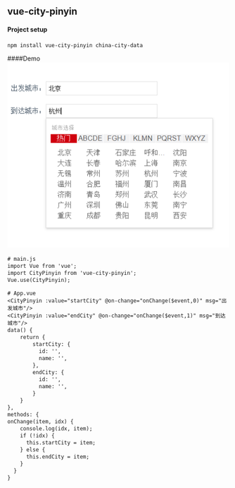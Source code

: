 ## vue-city-pinyin

#### Project setup

````
npm install vue-city-pinyin china-city-data 
````

####Demo
![color](img/demo.png)

````base
# main.js
import Vue from 'vue';
import CityPinyin from 'vue-city-pinyin';
Vue.use(CityPinyin);
````

````base
# App.vue
<CityPinyin :value="startCity" @on-change="onChange($event,0)" msg="出发城市"/>
<CityPinyin :value="endCity" @on-change="onChange($event,1)" msg="到达城市"/>
data() {
    return {
        startCity: {
          id: '',
          name: '',
        },
        endCity: {
          id: '',
          name: '',
        }
    }
},
methods: {
onChange(item, idx) {
    console.log(idx, item);
    if (!idx) {
      this.startCity = item;
    } else {
      this.endCity = item;
    }
  }
}
````
